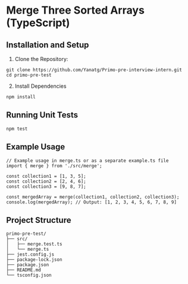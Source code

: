 # Merge Three Sorted Arrays (TypeScript)

## Installation and Setup
1. Clone the Repository:

```
git clone https://github.com/Yanatg/Primo-pre-interview-intern.git
cd primo-pre-test
```

2. Install Dependencies
```
npm install
```

## Running Unit Tests
```
npm test
```

## Example Usage
```
// Example usage in merge.ts or as a separate example.ts file
import { merge } from './src/merge';

const collection1 = [1, 3, 5];
const collection2 = [2, 4, 6];
const collection3 = [9, 8, 7];

const mergedArray = merge(collection1, collection2, collection3);
console.log(mergedArray); // Output: [1, 2, 3, 4, 5, 6, 7, 8, 9]
```

## Project Structure
```
primo-pre-test/
├── src/
│   ├── merge.test.ts
│   └── merge.ts
├── jest.config.js
├── package-lock.json
├── package.json
├── README.md
└── tsconfig.json
```



